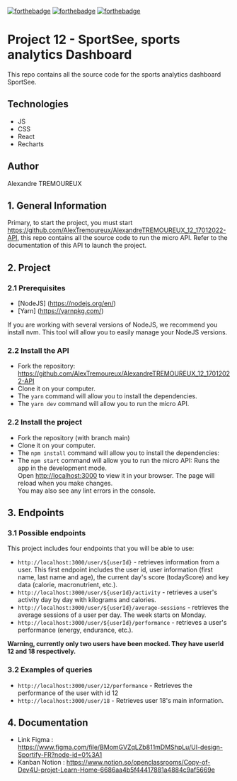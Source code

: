 [![forthebadge](https://forthebadge.com/images/badges/made-with-javascript.svg)](https://forthebadge.com) [![forthebadge](https://forthebadge.com/images/badges/uses-css.svg)](https://forthebadge.com) [![forthebadge](https://forthebadge.com/images/badges/built-with-love.svg)](https://forthebadge.com) 


# Project 12 - SportSee, sports analytics Dashboard

This repo contains all the source code for the sports analytics dashboard SportSee.

## Technologies
- JS
- CSS 
- React
- Recharts

## Author

Alexandre TREMOUREUX

## 1. General Information

Primary, to start the project, you must start https://github.com/AlexTremoureux/AlexandreTREMOUREUX_12_17012022-API, this repo contains all the source code to run the micro API. Refer to the documentation of this API to launch the project.

## 2. Project

### 2.1 Prerequisites

- [NodeJS] (https://nodejs.org/en/)
- [Yarn] (https://yarnpkg.com/)

If you are working with several versions of NodeJS, we recommend you install nvm. This tool will allow you to easily manage your NodeJS versions.

### 2.2 Install the API

- Fork the repository: https://github.com/AlexTremoureux/AlexandreTREMOUREUX_12_17012022-API
- Clone it on your computer.
- The `yarn` command will allow you to install the dependencies.
- The `yarn dev` command will allow you to run the micro API.


### 2.2 Install the project

- Fork the repository (with branch main)
- Clone it on your computer.
- The `npm install` command will allow you to install the dependencies:
- The `npm start` command will allow you to run the micro API:
    Runs the app in the development mode.\
    Open [http://localhost:3000](http://localhost:3000) to view it in your browser.
    The page will reload when you make changes.\
    You may also see any lint errors in the console.


## 3. Endpoints

### 3.1 Possible endpoints

This project includes four endpoints that you will be able to use: 

- `http://localhost:3000/user/${userId}` - retrieves information from a user. This first endpoint includes the user id, user information (first name, last name and age), the current day's score (todayScore) and key data (calorie, macronutrient, etc.).
- `http://localhost:3000/user/${userId}/activity` - retrieves a user's activity day by day with kilograms and calories.
- `http://localhost:3000/user/${userId}/average-sessions` - retrieves the average sessions of a user per day. The week starts on Monday.
- `http://localhost:3000/user/${userId}/performance` - retrieves a user's performance (energy, endurance, etc.).


**Warning, currently only two users have been mocked. They have userId 12 and 18 respectively.**

### 3.2 Examples of queries

- `http://localhost:3000/user/12/performance` - Retrieves the performance of the user with id 12
- `http://localhost:3000/user/18` - Retrieves user 18's main information.

## 4. Documentation

- Link Figma : https://www.figma.com/file/BMomGVZqLZb811mDMShpLu/UI-design-Sportify-FR?node-id=0%3A1
- Kanban Notion :  https://www.notion.so/openclassrooms/Copy-of-Dev4U-projet-Learn-Home-6686aa4b5f44417881a4884c9af5669e
